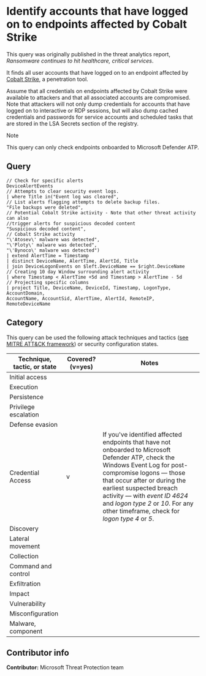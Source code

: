 
# Identify accounts that have logged on to endpoints affected by Cobalt Strike

This query was originally published in the threat analytics report, *Ransomware continues to hit healthcare, critical services*.

It finds all user accounts that have logged on to an endpoint affected by [Cobalt Strike](https://attack.mitre.org/software/S0154/), a penetration tool.

Assume that all credentials on endpoints affected by Cobalt Strike were available to attackers and that all associated accounts are compromised. Note that attackers will not only dump credentials for accounts that have logged on to interactive or RDP sessions, but will also dump cached credentials and passwords for service accounts and scheduled tasks that are stored in the LSA Secrets section of the registry.

> [!NOTE]
> This query can only check endpoints onboarded to Microsoft Defender ATP.

## Query

```
// Check for specific alerts
DeviceAlertEvents
// Attempts to clear security event logs.
| where Title in("Event log was cleared",
// List alerts flagging attempts to delete backup files.
"File backups were deleted",
// Potential Cobalt Strike activity - Note that other threat activity can also
//trigger alerts for suspicious decoded content
"Suspicious decoded content",
// Cobalt Strike activity
"\'Atosev\' malware was detected",
"\'Ploty\' malware was detected",
"\'Bynoco\' malware was detected")
| extend AlertTime = Timestamp
| distinct DeviceName, AlertTime, AlertId, Title
| join DeviceLogonEvents on $left.DeviceName == $right.DeviceName
// Creating 10 day Window surrounding alert activity
| where Timestamp < AlertTime +5d and Timestamp > AlertTime - 5d
// Projecting specific columns
| project Title, DeviceName, DeviceId, Timestamp, LogonType, AccountDomain,
AccountName, AccountSid, AlertTime, AlertId, RemoteIP, RemoteDeviceName
```

## Category

This query can be used the following attack techniques and tactics ([see MITRE ATT&CK framework](https://attack.mitre.org/)) or security configuration states.

| Technique, tactic, or state | Covered? (v=yes) | Notes |
|------------------------|----------|-------|
| Initial access |  |  |
| Execution |  |  |
| Persistence |  |  |
| Privilege escalation |  |  |
| Defense evasion |  |  |
| Credential Access | v | If you've identified affected endpoints that have not onboarded to Microsoft Defender ATP, check the Windows Event Log for post-compromise logons — those that occur after or during the earliest suspected breach activity — with *event ID 4624* and *logon type 2* or *10*. For any other timeframe, check for *logon type 4* or *5*. |
| Discovery |  |  |
| Lateral movement |  |  |
| Collection |  |  |
| Command and control |  |  |
| Exfiltration |  |  |
| Impact |  |  |
| Vulnerability |  |  |
| Misconfiguration |  |  |
| Malware, component |  |  |

## Contributor info

**Contributor:** Microsoft Threat Protection team

<!-- Fill out the rest? With what?

**GitHub alias:** < your github alias >

**Organization:** < your org >

**Contact info:** < email or website > -->
